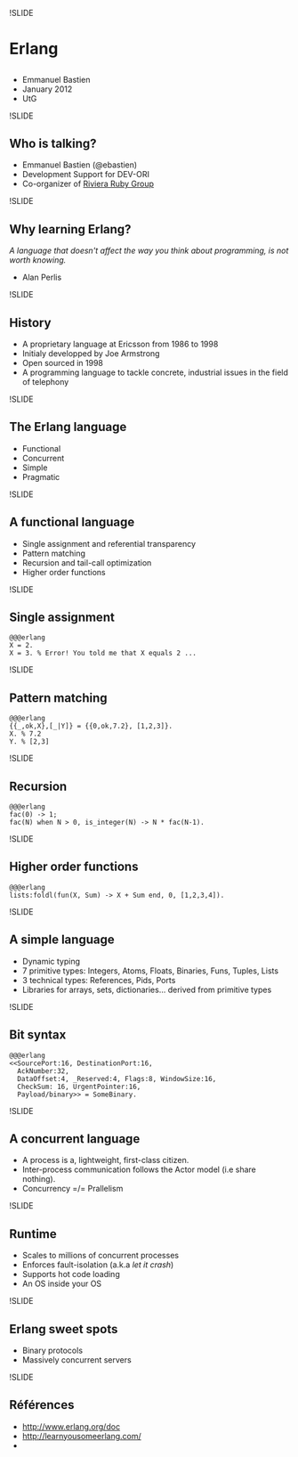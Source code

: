 !SLIDE 
# Erlang #
## ##
<div class="title_desc">
  <ul>
    <li>Emmanuel Bastien</li>
    <li>January 2012</li>
    <li>UtG</li>
  </ul>
</div>

!SLIDE
## Who is talking? ##
* Emmanuel Bastien (@ebastien)
* Development Support for DEV-ORI
* Co-organizer of [Riviera Ruby Group](http://rivierarb.fr)

!SLIDE
## Why learning Erlang? ##
*A language that doesn't affect the way you think about programming, is not worth knowing.*
<div class="title_desc">
  <ul><li>Alan Perlis</li></ul>
</div>

!SLIDE
## History ##
* A proprietary language at Ericsson from 1986 to 1998
* Initialy developped by Joe Armstrong
* Open sourced in 1998
* A programming language to tackle concrete, industrial issues in the
  field of telephony

!SLIDE
## The Erlang language ##
* Functional
* Concurrent
* Simple
* Pragmatic

!SLIDE
## A functional language ##
* Single assignment and referential transparency
* Pattern matching
* Recursion and tail-call optimization
* Higher order functions

!SLIDE
## Single assignment ##
    @@@erlang
    X = 2.
    X = 3. % Error! You told me that X equals 2 ...

!SLIDE
## Pattern matching ##
    @@@erlang
    {{_,ok,X},[_|Y]} = {{0,ok,7.2}, [1,2,3]}.
    X. % 7.2
    Y. % [2,3]

!SLIDE
## Recursion ##
    @@@erlang
    fac(0) -> 1;
    fac(N) when N > 0, is_integer(N) -> N * fac(N-1).

!SLIDE
## Higher order functions ##
    @@@erlang
    lists:foldl(fun(X, Sum) -> X + Sum end, 0, [1,2,3,4]).

!SLIDE
## A simple language ##
* Dynamic typing
* 7 primitive types: Integers, Atoms, Floats, Binaries, Funs, Tuples, Lists
* 3 technical types: References, Pids, Ports
* Libraries for arrays, sets, dictionaries... derived from primitive types

!SLIDE
## Bit syntax ##
    @@@erlang
    <<SourcePort:16, DestinationPort:16,
      AckNumber:32,
      DataOffset:4, _Reserved:4, Flags:8, WindowSize:16,
      CheckSum: 16, UrgentPointer:16,
      Payload/binary>> = SomeBinary.

!SLIDE
## A concurrent language ##
* A process is a, lightweight, first-class citizen.
* Inter-process communication follows the Actor model (i.e share nothing).
* Concurrency =/= Prallelism

!SLIDE
## Runtime ##
* Scales to millions of concurrent processes
* Enforces fault-isolation (a.k.a *let it crash*)
* Supports hot code loading
* An OS inside your OS

!SLIDE
## Erlang sweet spots ##
* Binary protocols
* Massively concurrent servers

!SLIDE
## Références ##
* <a href="http://www.erlang.org/doc">http://www.erlang.org/doc</a>
* <a href="http://learnyousomeerlang.com/">http://learnyousomeerlang.com/</a>
* <a href=""></a>

